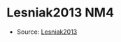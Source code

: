<a name="material" />

# Lesniak2013 NM4
<script type="application/ld+json">
  {
    "@context": "https://schema.org/",
    "@type": "ChemicalSubstance",
    "http://purl.org/dc/terms/conformsTo":
      {
        "@type": "CreativeWork",
        "@id": "https://bioschemas.org/profiles/ChemicalSubstance/0.4-RELEASE/"
      },
    "@id": "https://egonw.github.io/nanowiki/nanowiki299.html#material",
    "name": "Lesniak2013 NM4",
    "sameAs": "http://127.0.0.1/mediawiki/index.php/Special:URIResolver/Lesniak2013_NM4"
  }
</script>


* Source: [Lesniak2013](http://127.0.0.1/mediawiki/index.php/Special:URIResolver/Lesniak2013)
